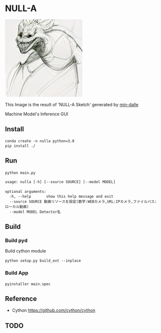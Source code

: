 # NULL-A

![](doc/NULL_A_Sketch.png)

This Image is the result of 'NULL-A Sketch' generated by [min-dalle](https://huggingface.co/spaces/kuprel/min-dalle)

Machine Model's Inference GUI

## Install 
 ```
 conda create -n nulla python=3.8
 pip install ./ 
 ```

## Run
 `python main.py`

```
usage: nulla [-h] [--source SOURCE] [--model MODEL]

optional arguments:
  -h, --help       show this help message and exit
  --source SOURCE 動画リソースを設定(数字:WEBカメラ,URL:IPカメラ,ファイルパス:ローカル動画)
  --model MODEL Detector名
```


## Build
### Build pyd

Build cython module

`python setup.py build_ext --inplace`

### Build App
 `pyinstaller main.spec`


## Reference

* Cython https://github.com/cython/cython


## TODO
